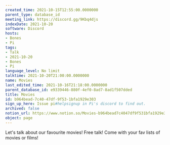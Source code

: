 ```yaml
---
created_time: 2021-10-15T12:55:00.0000000
parent_type: database_id
meeting_link: https://discord.gg/9Kbq4djs
indexDate: 2021-10-20
software: Discord
hosts:
- Bones
- Pi
tags:
- Talk
- 2021-10-20
- Bones
- Pi
language_level: No limit
talktime: 2021-10-20T21:00:00.0000000
name: Movies
last_edited_time: 2021-10-16T21:18:00.0000000
parent_database_id: e9339446-880f-4ef0-8ad7-8ad1f507dded
title: Movies
id: b964bead-7c40-47df-9f53-1bfa1929e303
sign_up_here: Issue pi#helpsignup in Pi's discord to find out.
archived: false
notion_url: https://www.notion.so/Movies-b964bead7c4047df9f531bfa1929e303
object: page
---
```


Let's talk about our favourite movies!
Free talk! Come with your fav lists of movies or films!


